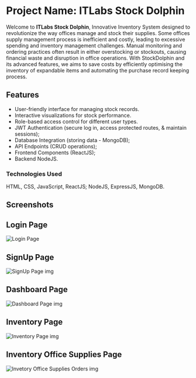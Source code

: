 # Project Name: ITLabs Stock Dolphin

Welcome to **ITLabs Stock Dolphin**,
Innovative Inventory System designed to revolutionize the way offices manage and stock their supplies.
Some offices supply management process is inefficient and costly, leading to excessive spending and inventory management challenges. Manual monitoring and ordering practices often result in either overstocking or stockouts, causing financial waste and disruption in office operations. With StockDolphin and its advanced features, we aims to save costs by efficiently optimising the inventory of expandable items and automating the purchase record keeping process.

## Features
- User-friendly interface for managing stock records.
- Interactive visualizations for stock performance.
- Role-based access control for different user types.
- JWT Authentication (secure log in, access protected routes, & maintain sessions);
- Database Integration (storing data - MongoDB);
- API Endpoints (CRUD operations);
- Frontend Components (ReactJS);
- Backend NodeJS.

### Technologies Used
HTML, CSS, JavaScript, ReactJS;
NodeJS, ExpressJS, MongoDB.

## Screenshots

## Login Page
![Login Page](https://github.com/user-attachments/assets/6e3a9d6c-9070-4985-9d03-19ea54297263)

## SignUp Page
![SignUp Page img](https://github.com/user-attachments/assets/eb3791a9-a170-4db3-b567-76697c32dbb7)

## Dashboard Page
![Dashboard Page img](https://github.com/user-attachments/assets/752555bc-6e63-4c2a-adc0-b2e6e95c1ded)

## Inventory Page  
![Inventory Page img](https://github.com/user-attachments/assets/fd9c7d15-8eba-4f2e-b706-c3add36478f9)

## Inventory Office Supplies Page
![Invetory Office Supplies Orders img](https://github.com/user-attachments/assets/98346a77-f5b0-4bd0-bb75-feadd8c9ec04)

##


